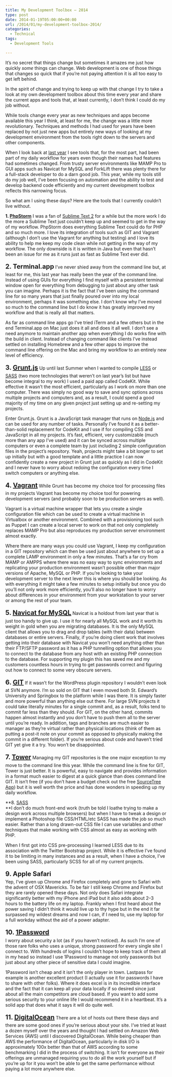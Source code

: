 ```yaml
---
title: My Development Toolbox – 2014
type: post
date: 2014-01-19T05:00:00+00:00
url: /2014/01/my-development-toolbox-2014/
categories:
  - Technical
tags:
  - Development Tools

---
```

It’s no secret that things change but sometimes it amazes me just how quickly _some_ things can change. Web development is one of those things that changes so quick that if you’re not paying attention it is all too easy to get left behind.

In the spirit of change and trying to keep up with that change I try to take a look at my own development toolbox about this time every year and share the current apps and tools that, at least currently, I don’t think I could do my job without.

While tools change every year as new techniques and apps become available this year I think, at least for me, the change was a little more revolutionary. Techniques and methods I had used for years have been replaced by not just new apps but entirely new ways of looking at my development environment from the tools right down to the servers and other components.

When I look back at [last year][1] I see tools that, for the most part, had been part of my daily workflow for years even though their names had features had sometimes changed. From trusty server environments like MAMP Pro to GUI apps such as Navicat for MySQL and ForkLift there was plenty there for a full-stack developer to do a darn good job. This year, while my tools still do my job well, I’ve been focusing on automation and the ability to test and develop backend code efficiently and my current development toolbox reflects this narrowing focus.

So what am I using these days? Here are the tools that I currently couldn’t live without.

**1. <a title="JetBrains PhpStorm" href="http://www.jetbrains.com/phpstorm/" target="_blank" rel="noopener noreferrer">PhpStorm</a>**
I was&nbsp;a fan of <a title="Sublime Text" href="http://www.sublimetext.com" target="_blank" rel="noopener noreferrer">Sublime Text 2</a> for a while but the more work I do the more a Sublime Text just couldn’t keep up and seemed to get in the way of my workflow. PhpStorm does everything Sublime Text could do for PHP and so much more. I love its integration of tools such as GIT and Vagrant (although I don’t use the Vagrant for anything but testing) and I love its ability to help me keep my code clean while not getting in the way of my workflow. The only downside is it is written in Java but even that hasn’t been an issue for me as it runs just as fast as Sublime Text ever did.

<strong style="font-size: 1.25rem; line-height: 1.625;">2. Terminal.app</strong>
I’ve never shied away from the command line but, at least for me, this last year has really been the year of the command line. Instead of using GUIs for everything I find myself with a persistent terminal window open for everything from debugging to just about any other task you can imagine. Perhaps it is the fact that I’ve been using the command line for so many years that just finally poured over into my local environment, perhaps it was something else. I don’t know why I’ve moved so much to the command line but I do know it has greatly improved my workflow and that is really all that matters.

As far as command line apps go I’ve tried iTerm and a few others but in the end Terminal.app on Mac just does it all and does it all well. I don’t see a need anymore to maintain another app when everything I do works fine with the build in client. Instead of changing command like clients I’ve instead settled on installing Homebrew and a few other apps to improve the command line offering on the Mac and bring my workflow to an entirely new level of efficiency.

<strong style="font-size: 1.25rem; line-height: 1.625;">3. <a title="Gruntjs" href="http://gruntjs.com" target="_blank" rel="noopener noreferrer">Grunt.js</a></strong>
Up until last Summer when I wanted to compile <a title="LESS" href="http://www.lesscss.org" target="_blank" rel="noopener noreferrer">LESS</a> or <a title="SASS" href="http://sass-lang.com" target="_blank" rel="noopener noreferrer">SASS</a> (two more technologies that weren’t on last year’s list but have become integral to my work) I used a paid app called CodeKit. While effective it wasn’t the most efficient, particularly as I work on more than one computer. There was simply no good way to save and sync options across multiple projects and computers and, as a result, I could spend a good majority of my time on any given project just setting up and re-setting my projects.

Enter Grunt.js. Grunt is a JavaScript task manager that runs on <a title="Node.js" href="http://nodejs.org" target="_blank" rel="noopener noreferrer">Node.js</a> and can be used for any number of tasks. Personally I’ve found it as a better-than-solid replacement for CodeKit and I use if for compiling CSS and JavaScript in all my projects. It’s fast, efficient, very customizable (much more than any app I’ve used) and it can be synced across multiple computers or even a complete team by just including 2 simple configuration files in the project’s repository. Yeah, projects might take a bit longer to set up initially but with a good template and a little practice I can now confidently create a new project in Grunt just as quickly as I did in CodeKit and I never have to worry about redoing the configuration every time I switch computers or anything else.

<strong style="font-size: 1.25rem; line-height: 1.625;">4. <a title="Vagrant" href="http://www.vagrantup.com" target="_blank" rel="noopener noreferrer">Vagrant</a></strong>
While Grunt has become my choice tool for processing files in my projects Vagrant has become my choice tool for powering development servers (and probably soon to be production servers as well).

Vagrant is a virtual machine wrapper that lets you create a single configuration file which can be used to create a virtual machine in Virtualbox or another environment. Combined with a provisioning tool such as Puppet I can create a local server to work on that not only completely replaces MAMP Pro but also reproduces my production server environment almost exactly.

Where there are many ways you could use Vagrant, I keep my configuration in a GIT repository which can then be used just about anywhere to set up a complete LAMP environment in only a few minutes. That’s a far cry from MAMP or AMPPS where there was no easy way to sync environments and replicating your production environment wasn’t possible other than major versions of Apache, MySQL or PHP. If you’re looking to take your development server to the next lever this is where you should be looking. As with everything it might take a few minutes to setup initially but once you do you’ll not only work more efficiently, you’ll also no longer have to worry about differences in your environment from your workstation to your server or among the rest of your team.

<strong style="font-size: 1.25rem; line-height: 1.625;">5. <a title="Navicat for MySQL" href="http://www.navicat.com/products/navicat-for-mysql" target="_blank" rel="noopener noreferrer">Navicat for MySQL</a></strong>
Navicat is a holdout from last year that is just too handy to give up. I use it for nearly all MySQL work and it worth its weight in gold when you are migrating databases. It is the only MySQL client that allows you to drag and drop tables (with their data) between databases or entire servers. Finally, if you’re doing client work that involves getting into their database with Navicat you won’t need anything other than their FTP/SFTP password as it has a PHP tunnelling option that allows you to connect to the database from any host with an existing PHP connection to the database. For supporting my plugin this has saved me and my customers countless hours in trying to get passwords correct and figuring out how to connect to some very obscure servers.

<strong style="font-size: 1.25rem; line-height: 1.625;">6. <a title="GIT" href="http://www.git-scm.com" target="_blank" rel="noopener noreferrer">GIT</a></strong>
If it wasn’t for the WordPress plugin repository I wouldn’t even look at SVN anymore. I’m so sold on GIT that I even moved both St. Edward’s University and Springbox to the platform while I was there. It is simply faster and more powerful than anything else out there. For large SVN projects it could take literally minutes for a single commit and, as a result, folks tend to commit far less than they should. For GIT, on the other hand, commits happen almost instantly and you don’t have to push them all to the server until you’re ready. In addition, tags and branches are much easier to manager as they’re virtual rather than physical locations (think of them as putting a post-it note on your commit as opposed to physically making the commit in a different folder). If you’re serious about code and haven’t tried GIT yet give it a try. You won’t be disappointed.

<strong style="font-size: 1.25rem; line-height: 1.625;">7. <a title="Tower" href="http://www.git-tower.com" target="_blank" rel="noopener noreferrer">Tower</a></strong>
Managing my GIT repositories is the one major exception to my move to the command line this year. While the command line is fine for GIT, Tower is just better. It is powerful, easy to navigate and provides information in a format much easier to digest at a quick glance than does command line GIT. It isn’t free (if you don’t have a budget check out the free <a title="SourceTree" href="http://www.sourcetreeapp.com" target="_blank" rel="noopener noreferrer">SourceTree App</a>) but it is well worth the price and has done wonders in speeding up my daily workflow.

**8. <a title="SASS" href="http://sass-lang.com" target="_blank" rel="noopener noreferrer">SASS<br /></a>**I don’t do much front-end work (truth be told I loathe trying to make a design work across multiple browsers) but when I have to tweak a design or implement a Photoshop file CSS/HTML/etc SASS has made the job so much easier. Rather than a long drawn-out CSS file I can use variables and other techniques that make working with CSS almost as easy as working with PHP.

When I first got into CSS pre-processing I learned LESS due to its association with the Twitter Bootstrap project. While it is effective I’ve found it to be limiting in many instances and as a result, when I have a choice, I’ve been using SASS, particularly SCSS for all of my current projects.

<strong style="font-size: 1.25rem; line-height: 1.625;">9. Apple Safari<br /></strong>Yep, I’ve given up Chrome and Firefox completely and gone to Safari with the advent of OSX Mavericks. To be fair I still keep Chrome and Firefox but they are rarely opened these days. Not only does Safari integrate significantly better with my iPhone and iPad but it also adds about 2–3 hours to the battery life on my laptop. Frankly when I first heard about the power saving I didn’t think it would live up to thy hype but in the end it far surpassed my wildest dreams and now I can, if I need to, use my laptop for a full workday without the aid of a power adapter.

<strong style="font-size: 1.25rem; line-height: 1.625;">10. <a title="1Password" href="https://agilebits.com/onepassword" target="_blank" rel="noopener noreferrer">1Password<br /></a></strong>I worry about security a lot (as if you haven’t noticed). As such I’m one of those rare folks who uses a unique, strong password for every single site I connect to. With hundreds of logins I couldn’t hope to keep track of them all in my head so instead I use 1Password to manage not only passwords but just about any other piece of sensitive data I could imagine.

1Password isn’t cheap and it isn’t the only player in town. Lastpass for example is another excellent product (I actually use it for passwords I have to share with other folks). Where it does excel is in its incredible interface and the fact that it can keep all your data locally if so desired since just about all the main competitors are cloud based. If you want to add some serious security to your online life I would recommend it in a heartbeat. It’s a solid app that does what it says it will do quite well.

<strong style="font-size: 1.25rem; line-height: 1.625;">11. <a title="DigitalOcean" href="https://www.digitalocean.com" target="_blank" rel="noopener noreferrer">DigitalOcean</a></strong>
There are a lot of hosts out there these days and there are some good ones if you’re serious about your site. I’ve tried at least a dozen myself over the years and thought I had settled on Amazon Web Services (AWS) until I discovered DigitalOcean. While being cheaper than AWS the performance of DigitalOcean, particularly in disk I/O is approximately 100x better than that of AWS according to some benchmarking I did in the process of switching. It isn’t for everyone as their offerings are unmanaged requiring you to do all the work yourself but if you’re up for it you won’t be able to get the same performance without paying a lot more anywhere else.

 [1]: /2013/05/bit51s-development-tools-2013-edition/